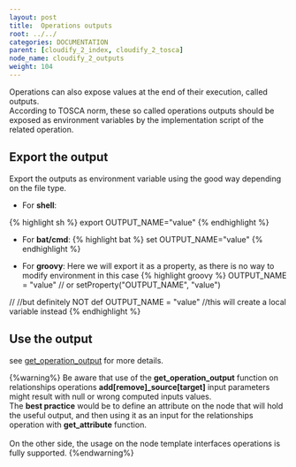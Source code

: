 ```yaml
---
layout: post
title:  Operations outputs
root: ../../
categories: DOCUMENTATION
parent: [cloudify_2_index, cloudify_2_tosca]
node_name: cloudify_2_outputs
weight: 104
---
```


Operations can also expose values at the end of their execution, called outputs.  
According to TOSCA norm, these so called operations outputs should be exposed as environment variables by the implementation script of the related operation.

## Export the output

Export the outputs as environment variable using the good way depending on the file type.  

 - For **shell**:

{% highlight sh %}
export OUTPUT_NAME="value"
{% endhighlight %}

 - For **bat/cmd**:
{% highlight bat %}
set OUTPUT_NAME="value"
{% endhighlight %}

 - For **groovy**: Here we will export it as a property, as there is no way to modify environment in this case
{% highlight groovy %}
OUTPUT_NAME = "value"
// or
setProperty("OUTPUT_NAME", "value")

//
//but definitely NOT
def OUTPUT_NAME = "value" //this will create a local variable instead
{% endhighlight %}


## Use the output

see [get_operation_output][get_operation_output_ref] for more details.

{%warning%}
Be aware that use of the **get_operation_output** function on relationships operations **add[remove]_source[target]** input parameters might result with null or wrong computed inputs values.  
The **best practice** would be to define an attribute on the node that will hold the useful output, and then using it as an input for the relationships operation with **get_attribute** function.  
</br>
On the other side, the usage on the node template interfaces operations is fully supported.
{%endwarning%}




[get_operation_output_ref]: #/documentation/devops_guide/tosca_grammar/get_operation_output_definition.html  "get_operation_output usage"
